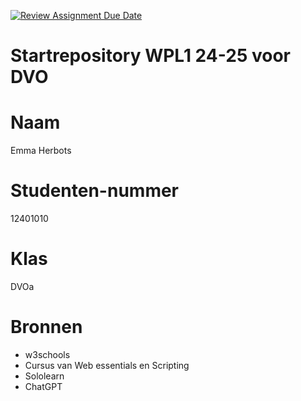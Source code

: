 [![Review Assignment Due Date](https://classroom.github.com/assets/deadline-readme-button-22041afd0340ce965d47ae6ef1cefeee28c7c493a6346c4f15d667ab976d596c.svg)](https://classroom.github.com/a/UFElbPiN)
# Startrepository WPL1 24-25 voor DVO

# Naam
Emma Herbots

# Studenten-nummer
12401010

# Klas
DVOa

# Bronnen

- w3schools
- Cursus van Web essentials en Scripting
- Sololearn
- ChatGPT


